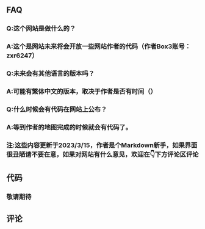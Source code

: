 ## FAQ
### Q:这个网站是做什么的？
### A:这个是网站未来将会开放一些网站作者的代码（作者Box3账号：zxr6247）
### Q:未来会有其他语言的版本吗？
### A:可能有繁体中文的版本，取决于作者是否有时间（）
### Q:什么时候会有代码在网站上公布？
### A:等到作者的地图完成的时候就会有代码了。
### 注:这些内容更新于2023/3/15，作者是个Markdown新手，如果界面很丑陋请不要在意，如果对网站有什么意见，欢迎在👇下方评论区评论
## 代码
### 敬请期待
## 评论
<head>
  <!-- ... -->
  <link
    rel="stylesheet"
    href="https://unpkg.com/@waline/client@v2/dist/waline.css"
  />
  <!-- ... -->
</head>
<body>
  <!-- ... -->
  <div id="waline"></div>
  <script type="module">
    import { init } from 'https://unpkg.com/@waline/client@v2/dist/waline.mjs';

    init({
      el: '#waline',
      serverURL: 'https://comment.zxrn.info',
      turnstileKey:'0x4AAAAAAAQMP5sEw0FoX7II',
    });
  </script>
</body>
